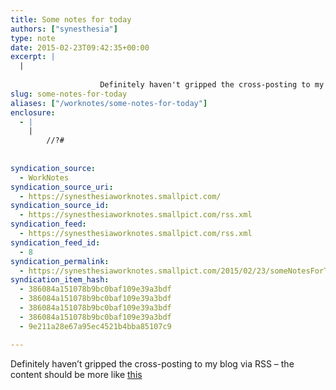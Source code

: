 ```yaml
---
title: Some notes for today
authors: ["synesthesia"]
type: note
date: 2015-02-23T09:42:35+00:00
excerpt: |
  |
    
    				Definitely haven't gripped the cross-posting to my blog via RSS - the content should be more like this
slug: some-notes-for-today 
aliases: ["/worknotes/some-notes-for-today"]
enclosure:
  - |
    |
        //?#
        
        
syndication_source:
  - WorkNotes
syndication_source_uri:
  - https://synesthesiaworknotes.smallpict.com/
syndication_source_id:
  - https://synesthesiaworknotes.smallpict.com/rss.xml
syndication_feed:
  - https://synesthesiaworknotes.smallpict.com/rss.xml
syndication_feed_id:
  - 8
syndication_permalink:
  - https://synesthesiaworknotes.smallpict.com/2015/02/23/someNotesForToday.html
syndication_item_hash:
  - 386084a151078b9bc0baf109e39a3bdf
  - 386084a151078b9bc0baf109e39a3bdf
  - 386084a151078b9bc0baf109e39a3bdf
  - 386084a151078b9bc0baf109e39a3bdf
  - 9e211a28e67a95ec4521b4bba85107c9

---
```

Definitely haven&#8217;t gripped the cross-posting to my blog via RSS &#8211; the content should be more like [this][1]

 [1]: https://synesthesiaworknotes.smallpict.com/